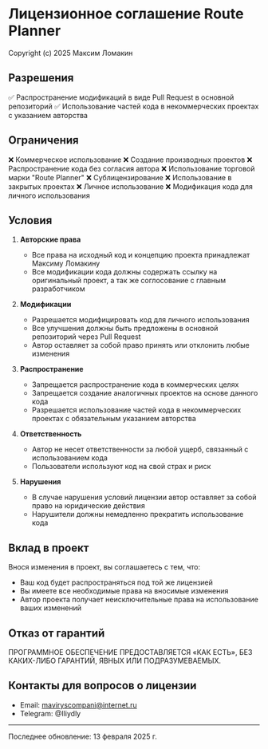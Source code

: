 # Лицензионное соглашение Route Planner

Copyright (c) 2025 Максим Ломакин 

## Разрешения


✅ Распространение модификаций в виде Pull Request в основной репозиторий
✅ Использование частей кода в некоммерческих проектах с указанием авторства

## Ограничения

❌ Коммерческое использование
❌ Создание производных проектов
❌ Распространение кода без согласия автора
❌ Использование торговой марки "Route Planner"
❌ Сублицензирование
❌ Использование в закрытых проектах
❌ Личное использование
❌ Модификация кода для личного использования
## Условия

1. **Авторские права**
   - Все права на исходный код и концепцию проекта принадлежат Максиму Ломакину
   - Все модификации кода должны содержать ссылку на оригинальный проект, а так же соглосование с главным разработчиком 

2. **Модификации**
   - Разрешается модифицировать код для личного использования
   - Все улучшения должны быть предложены в основной репозиторий через Pull Request
   - Автор оставляет за собой право принять или отклонить любые изменения

3. **Распространение**
   - Запрещается распространение кода в коммерческих целях
   - Запрещается создание аналогичных проектов на основе данного кода
   - Разрешается использование частей кода в некоммерческих проектах с обязательным указанием авторства

4. **Ответственность**
   - Автор не несет ответственности за любой ущерб, связанный с использованием кода
   - Пользователи используют код на свой страх и риск

5. **Нарушения**
   - В случае нарушения условий лицензии автор оставляет за собой право на юридические действия
   - Нарушители должны немедленно прекратить использование кода

## Вклад в проект

Внося изменения в проект, вы соглашаетесь с тем, что:
- Ваш код будет распространяться под той же лицензией
- Вы имеете все необходимые права на вносимые изменения
- Автор проекта получает неисключительные права на использование ваших изменений

## Отказ от гарантий

ПРОГРАММНОЕ ОБЕСПЕЧЕНИЕ ПРЕДОСТАВЛЯЕТСЯ «КАК ЕСТЬ», БЕЗ КАКИХ-ЛИБО ГАРАНТИЙ, ЯВНЫХ ИЛИ ПОДРАЗУМЕВАЕМЫХ.

## Контакты для вопросов о лицензии

- Email: maviryscompani@internet.ru
- Telegram: @Iliydly

---

Последнее обновление: 13 февраля 2025 г. 

